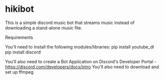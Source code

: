# hikibot
This is a simple discord music bot that streams music instead of downloading a stand-alone music file.

Requirements

You'll need to install the following modules/libraries:
pip install youtube_dl
pip install discord

You'll also need to create a Bot Application on Discord's Developer Portal - https://discord.com/developers/docs/intro
You'll also need to download and set up ffmpeg








